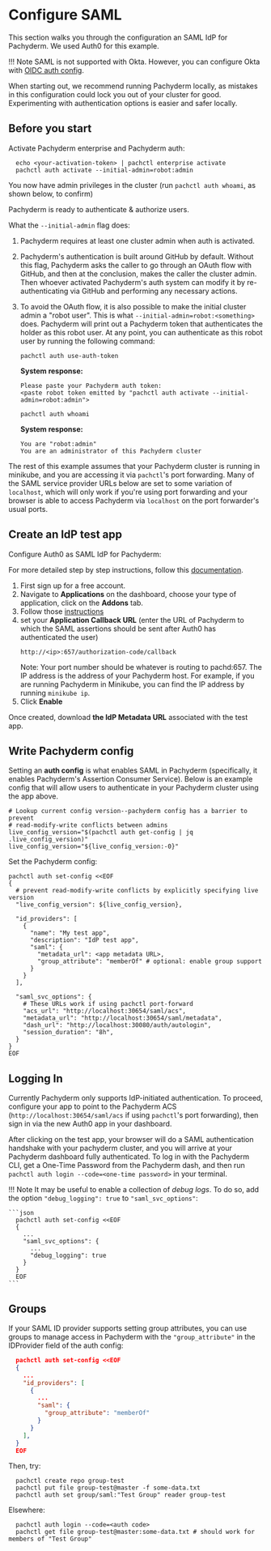 # Configure SAML 


This section walks you through the configuration an SAML IdP for Pachyderm.
We used Auth0 for this example.

!!! Note
    SAML is not supported with Okta. However, you can
    configure Okta with [OIDC auth config](../oidc/configure-with-okta).


When starting out, we recommend running Pachyderm locally, as
mistakes in this configuration could lock you out of your cluster for good.
Experimenting with authentication options is easier and
safer locally.

## Before you start

Activate Pachyderm enterprise and Pachyderm auth:

```shell
  echo <your-activation-token> | pachctl enterprise activate
  pachctl auth activate --initial-admin=robot:admin
```

You now have admin privileges in the cluster (run `pachctl auth whoami`, as shown below, to
confirm)

Pachyderm is ready to authenticate & authorize users.

What the `--initial-admin` flag does:

1. Pachyderm requires at least one cluster admin when auth is activated.
1. Pachyderm's authentication is built around GitHub by default. Without this flag, Pachyderm asks the caller to go through an OAuth flow with GitHub, and then at the conclusion, makes the caller the cluster admin. Then whoever activated Pachyderm's auth system can modify it by re-authenticating via GitHub and performing any necessary actions.
1. To avoid the OAuth flow, it is also possible to make the initial cluster admin a "robot user". This is what `--initial-admin=robot:<something>` does. Pachyderm will print out a Pachyderm token that authenticates the holder as this robot user. At any point, you can authenticate as this robot user by running the following command:

    ```shell
    pachctl auth use-auth-token
    ```
    **System response:**

    ```shell
    Please paste your Pachyderm auth token:
    <paste robot token emitted by "pachctl auth activate --initial-admin=robot:admin">
    ```

    ```shell
    pachctl auth whoami
    ```

    **System response:**

    ```shell
    You are "robot:admin"
    You are an administrator of this Pachyderm cluster
    ```

The rest of this example assumes that your Pachyderm cluster is running in
minikube, and you are accessing it via `pachctl`'s port forwarding. Many of the
SAML service provider URLs below are set to some variation of `localhost`,
which will only work if you're using port forwarding and your browser is able
to access Pachyderm via `localhost` on the port forwarder's usual ports.

## Create an IdP test app

Configure Auth0 as SAML IdP for Pachyderm:

For more detailed step by step instructions,
follow this [documentation](https://auth0.com/learn/saml-identity-provider/).

1. First sign up for a free account.
1. Navigate to **Applications** on the dashboard, choose your type of application,
click on the **Addons** tab.
1. Follow those [instructions](https://auth0.com/docs/protocols/saml-protocol/configure-auth0-as-saml-identity-provider#configure-auth0-as-idp)
1. set your **Application Callback URL** (enter the URL of Pachyderm to which the SAML assertions should be sent after Auth0 has authenticated the user)
   ```shell
   http://<ip>:657/authorization-code/callback
   ```
   Note: Your port number should be whatever is routing to pachd:657.
   The IP address is the address of your Pachyderm host. For example,
   if you are running Pachyderm in Minikube, you can find the IP
   address by running `minikube ip`.
1. Click **Enable**

Once created, download **the IdP Metadata URL** associated with the test app.

## Write Pachyderm config

Setting an **auth config** is what enables SAML in Pachyderm
(specifically, it enables Pachyderm's Assertion Consumer Service). 
Below is an example config that will
allow users to authenticate in your Pachyderm cluster using the app above.

```shell
# Lookup current config version--pachyderm config has a barrier to prevent
# read-modify-write conflicts between admins
live_config_version="$(pachctl auth get-config | jq .live_config_version)"
live_config_version="${live_config_version:-0}"
```

Set the Pachyderm config:

```shell
pachctl auth set-config <<EOF
{
  # prevent read-modify-write conflicts by explicitly specifying live version
  "live_config_version": ${live_config_version},

  "id_providers": [
    {
      "name": "My test app",
      "description": "IdP test app",
      "saml": {
        "metadata_url": <app metadata URL>,
        "group_attribute": "memberOf" # optional: enable group support
      }
    }
  ],

  "saml_svc_options": {
    # These URLs work if using pachctl port-forward
    "acs_url": "http://localhost:30654/saml/acs",
    "metadata_url": "http://localhost:30654/saml/metadata",
    "dash_url": "http://localhost:30080/auth/autologin",
    "session_duration": "8h",
  }
}
EOF

```

## Logging In
Currently Pachyderm only supports IdP-initiated authentication. To proceed,
configure your app to point to the Pachyderm ACS
(`http://localhost:30654/saml/acs` if using `pachctl`'s port forwarding), then
sign in via the new Auth0 app in your dashboard.

After clicking on the test app, your browser will do a SAML authentication
handshake with your pachyderm cluster, and you will arrive at your Pachyderm
dashboard fully authenticated. To log in with the Pachyderm CLI, get a One-Time
Password from the Pachyderm dash, and then run `pachctl auth login
--code=<one-time password>` in your terminal.

!!! Note
    It may be useful to enable a collection of *debug logs*. To do so,
    add the option `"debug_logging": true` to `"saml_svc_options"`:

    ```json
      pachctl auth set-config <<EOF
      {
        ...
        "saml_svc_options": {
          ...
          "debug_logging": true
        }
      }
      EOF
    ```

## Groups
If your SAML ID provider supports setting group attributes, 
you can use groups to manage access in Pachyderm with the `"group_attribute"` 
in the IDProvider field of the auth config:

```json
  pachctl auth set-config <<EOF
  {
    ...
    "id_providers": [
      {
        ...
        "saml": {
          "group_attribute": "memberOf"
        }
      }
    ],
  }
  EOF
```

Then, try:
```shell
  pachctl create repo group-test
  pachctl put file group-test@master -f some-data.txt
  pachctl auth set group/saml:"Test Group" reader group-test
```

Elsewhere:
```shell
  pachctl auth login --code=<auth code>
  pachctl get file group-test@master:some-data.txt # should work for members of "Test Group"
```

